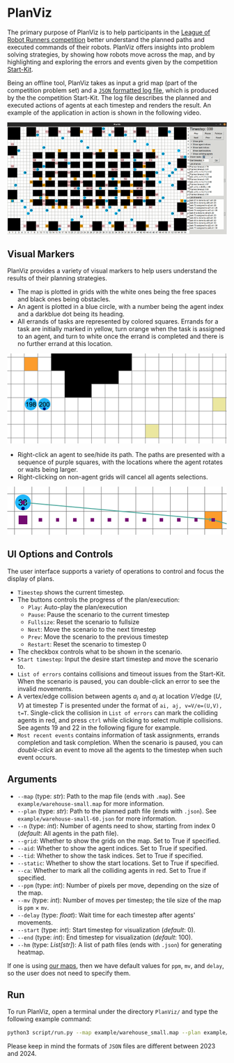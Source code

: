 # PlanViz
The primary purpose of PlanViz is to help participants in the [League of Robot Runners competition](https://leagueofrobotrunners.org) better understand the planned paths and executed commands of their robots. PlanViz offers insights into problem solving strategies, by showing how robots move across the map, and by highlighting and exploring the errors and events given by the competition [Start-Kit](https://github.com/MAPF-Competition/Start-Kit). 

Being an offline tool, PlanViz takes as input a grid map (part of the competition problem set) and a [`JSON` formatted log file](https://github.com/MAPF-Competition/Start-Kit/blob/main/Input_Output_Format.md), which is produced by the the competition Start-Kit. The log file describes the planned and executed actions of agents at each timestep and renders the result. An example of the application in action is shown in the following video.

![plan_viz_gif](images/plan_viz.gif)

## Visual Markers

PlanViz provides a variety of visual markers to help users understand the results of their planning strategies.

- The map is plotted in grids with the white ones being the free spaces and black ones being obstacles.
- An agent is plotted in a blue circle, with a number being the agent index and a darkblue dot being its heading.
- All errands of tasks are represented by colored squares. Errands for a task are initially marked in yellow, turn orange when the task is assigned to an agent, and turn to white once the errand is completed and there is no further errand at this location.

![scenario](images/scenario_2.png)

- Right-click an agent to see/hide its path. The paths are presented with a sequence of purple squares, with the locations where the agent rotates or waits being larger.
- Right-clicking on non-agent grids will cancel all agents selections.



![scenario](images/scenario_1.png)

## UI Options and Controls

The user interface supports a variety of operations to control and focus the display of plans.

- `Timestep` shows the current timestep.
- The buttons controls the progress of the plan/execution:
  - `Play`: Auto-play the plan/execution
  - `Pause`: Pause the scenario to the current timestep
  - `Fullsize`: Reset the scenario to fullsize
  - `Next`: Move the scenario to the next timestep
  - `Prev`: Move the scenario to the previous timestep
  - `Restart`: Reset the scenario to timestep 0
- The checkbox controls what to be shown in the scenario.
- `Start timestep`: Input the desire start timestep and move the scenario to.
- `List of errors` contains collisions and timeout issues from the Start-Kit. When the scenario is paused, you can double-click an error to see the invalid movements.
- A vertex/edge collision between agents $a_i$ and $a_j$ at location $V$/edge $(U,V)$ at timestep $T$ is presented under the format of `ai, aj, v=V/e=(U,V), t=T`. Single-click the collision in `List of errors` can mark the colliding agents in red, and press `ctrl` while clicking to select multiple collisions. See agents 19 and 22 in the following figure for example.
- `Most recent events` contains information of task assignments, errands completion and task completion. When the scenario is paused, you can *double-click* an event to move all the agents to the timestep when such event occurs.

## Arguments

- `--map` (type: *str*): Path to the map file (ends with `.map`). See `example/warehouse-small.map` for more information.
- `--plan` (type: *str*): Path to the planned path file (ends with `.json`). See `example/warehouse-small-60.json` for more information.
- `--n` (type: *int*): Number of agents need to show, starting from index 0 (*default*: All agents in the path file).
- `--grid`: Whether to show the grids on the map. Set to True if specified.
- `--aid`: Whether to show the agent indices. Set to True if specified.
- `--tid`: Whether to show the task indices. Set to True if specified.
- `--static`: Whether to show the start locations. Set to True if specified.
- `--ca`: Whether to mark all the colliding agents in red. Set to True if specified.
- `--ppm` (type: *int*):  Number of pixels per move, depending on the size of the map.
- `--mv` (type: *int*):  Number of moves per timestep; the tile size of the map is `ppm` $\times$ `mv`.
- `--delay` (type: *float*):  Wait time for each timestep after agents' movements.
- `--start` (type: *int*): Start timestep for visualization (*default*: 0).
- `--end` (type: *int*): End timestep for visualization (*default*: 100).
- `--hm` (type: *List[str]*): A list of path files (ends with `.json`) for generating heatmap.

If one is using [our maps](https://github.com/MAPF-Competition/benchmark_problems),
then we have default values for `ppm`, `mv`, and `delay`, so the user does not need to specify them.

## Run

To run PlanViz, open a terminal under the directory `PlanViz/` and type the following example command:

```bash
python3 script/run.py --map example/warehouse_small.map --plan example/warehouse_small_2024.json --grid --aid --tid
```

Please keep in mind the formats of `JSON` files are different between 2023 and 2024.
